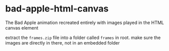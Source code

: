 # bad-apple-html-canvas
The Bad Apple animation recreated entirely with images played in the HTML canvas element

extract the `frames.zip` file into a folder called `frames` in root. make sure the images are directly in there, not in an embedded folder

